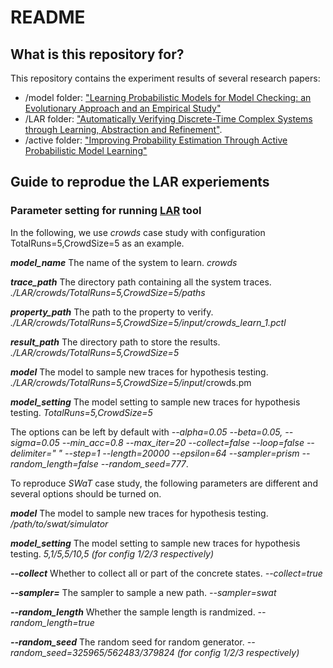 # README #

## What is this repository for? ###

This repository contains the experiment results of several research papers:
* /model folder: ["Learning Probabilistic Models for Model Checking: an Evolutionary Approach and an Empirical Study"](https://link.springer.com/article/10.1007/s10009-018-0492-7)
* /LAR folder: ["Automatically Verifying Discrete-Time Complex Systems through Learning, Abstraction and Refinement"](https://arxiv.org/abs/1610.06371).
* /active folder: ["Improving Probability Estimation Through Active Probabilistic Model Learning"](https://link.springer.com/chapter/10.1007/978-3-319-68690-5_23)

## Guide to reprodue the LAR experiements ##
### Parameter setting for running [LAR](https://github.com/wang-jingyi/Ziqian) tool ###
In the following, we use *crowds* case study with configuration TotalRuns=5,CrowdSize=5 as an example.

  ***model_name***         The name of the system to learn.     *crowds*
  
  ***trace_path***         The directory path containing all the system traces.     *./LAR/crowds/TotalRuns=5,CrowdSize=5/paths*
  
  ***property_path***      The path to the property to verify.          *./LAR/crowds/TotalRuns=5,CrowdSize=5/input/crowds_learn_1.pctl*
  
  ***result_path***        The directory path to store the results.     *./LAR/crowds/TotalRuns=5,CrowdSize=5*
  
  ***model***              The model to sample new traces for hypothesis testing.      *./LAR/crowds/TotalRuns=5,CrowdSize=5/input*/crowds.pm
  
  ***model_setting***      The model setting to sample new traces for hypothesis testing.   *TotalRuns=5,CrowdSize=5*
  
  
  
The options can be left by default with *--alpha=0.05 --beta=0.05, --sigma=0.05 --min_acc=0.8 --max_iter=20 --collect=false --loop=false --delimiter=" " --step=1 --length=20000 --epsilon=64 --sampler=prism --random_length=false --random_seed=777*.

To reproduce *SWaT* case study, the following parameters are different and several options should be turned on.

  ***model***              The model to sample new traces for hypothesis testing.     */path/to/swat/simulator*
  
  ***model_setting***      The model setting to sample new traces for hypothesis testing.   *5,1/5,5/10,5 (for config 1/2/3 respectively)*
  
  ***--collect***             Whether to collect all or part of the concrete states.     *--collect=true*
  
  ***--sampler=<sampler>***   The sampler to sample a new path.     *--sampler=swat*
  
  ***--random_length***       Whether the sample length is randmized.     *--random_length=true*
  
  ***--random_seed***         The random seed for random generator.     *--random_seed=325965/562483/379824 (for config 1/2/3 respectively)*
